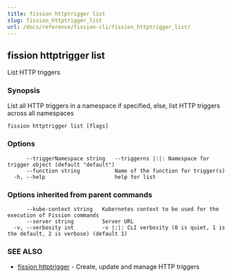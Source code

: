 ```yaml
---
title: fission httptrigger list
slug: fission_httptrigger_list
url: /docs/reference/fission-cli/fission_httptrigger_list/
---
```

## fission httptrigger list

List HTTP triggers

### Synopsis

List all HTTP triggers in a namespace if specified, else, list HTTP triggers across all namespaces

```
fission httptrigger list [flags]
```

### Options

```
      --triggerNamespace string   --triggerns |:|: Namespace for trigger object (default "default")
      --function string           Name of the function for trigger(s)
  -h, --help                      help for list
```

### Options inherited from parent commands

```
      --kube-context string   Kubernetes context to be used for the execution of Fission commands
      --server string         Server URL
  -v, --verbosity int         -v |:|: CLI verbosity (0 is quiet, 1 is the default, 2 is verbose) (default 1)
```

### SEE ALSO

* [fission httptrigger](/docs/reference/fission-cli/fission_httptrigger/)	 - Create, update and manage HTTP triggers

